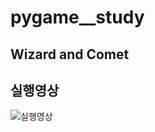 # pygame__study
 ## Wizard and Comet
## 실행영상
![실행영상](https://github.com/user-attachments/assets/2a3fa831-5c9f-4566-95cd-50b90aff0b11)
